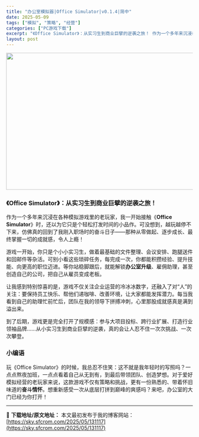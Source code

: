 ```yaml
---
title: "办公室模拟器|Office Simulator|v0.1.4|简中"
date: 2025-05-09
tags: ["模拟", "策略", "经营"]
categories: ["PC游戏下载"]
excerpt: "《Office Simulator》：从实习生到商业巨擘的逆袭之旅！ 作为一个多年来沉浸在各种模拟游戏里的老玩家，我一开始接触《Office Simulator》时，还以为它只是个轻松打发时间的小品作。可没想到，越玩越停不下来，仿佛真的回到了我刚入职场时的奋斗日子——那种从零做起、逐步成长、最终掌握&hellip;"
layout: post
---
```


<img class="aligncenter size-full wp-image-131118" src="https://sky.sfcrom.com/wp-content/uploads/2025/05/2025050902130811.webp" alt="" width="660" height="370" />
<h3><strong>《Office Simulator》：从实习生到商业巨擘的逆袭之旅！</strong></h3>
作为一个多年来沉浸在各种模拟游戏里的老玩家，我一开始接触《<strong>Office Simulator</strong>》时，还以为它只是个轻松打发时间的小品作。可没想到，越玩越停不下来，仿佛真的回到了我刚入职场时的奋斗日子——那种从零做起、逐步成长、最终掌握一切的成就感，令人上瘾！

游戏一开始，你只是个小小实习生，做着最基础的文件整理、会议安排、跑腿送件和回邮件等杂活。可别小看这些琐碎任务，每完成一次，你都能积攒经验、提升技能、向更高的职位迈进。等你站稳脚跟后，就能解锁<strong>办公室升级</strong>、雇佣助理，甚至创造自己的公司，把自己从雇员变成老板。

让我感到特别惊喜的是，游戏不仅关注企业运营的冷冰冰数字，还融入了对“人”的关注：要保持员工快乐、帮他们递咖啡、改善环境，让大家都能发挥潜力。每当我看到自己的助理忙前忙后，团队在我的领导下拼搏冲刺，心里那股成就感真是满到溢出来。

到了后期，游戏更是完全打开了规模感：参与大项目投标、跨行业扩展、打造行业领袖品牌……从小实习生到商业巨擘的逆袭，真的会让人忍不住一次次挑战、一次次攀登。
<h3><strong>小编语</strong></h3>
玩《Office Simulator》的时候，我总忍不住笑：这不就是我年轻时的写照吗？一点点熬夜加班，一点点看着自己从无到有，到最后带领团队、创造梦想。对于爱好模拟经营的老玩家来说，这款游戏不仅有策略和挑战，更有一份熟悉的、带着怀旧味道的<strong>奋斗情怀</strong>。想重新感受一次从底层打拼到巅峰的爽感吗？来吧，办公室的大门已经为你打开！

---
📖 **下载地址/原文地址：** 本文最初发布于我的博客网站：[https://sky.sfcrom.com/2025/05/131117](https://sky.sfcrom.com/2025/05/131117)
